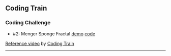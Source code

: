 ## Coding Train

### Coding Challenge
- #2: Menger Sponge Fractal [demo][cc2-demo] [code][cc2-code]

[Reference video][reference] by [Coding Train][coding-train]

---

[reference]: https://youtu.be/LG8ZK-rRkXo
[coding-train]: http://codingtra.in
[cc2-demo]: https://mayognaise.github.io/p5-sandbox/code/coding-train/cc2-menger-sponge-fractal
[cc2-code]: https://github.com/mayognaise/p5-sandbox/tree/master/code/coding-train/cc2-menger-sponge-fractal
